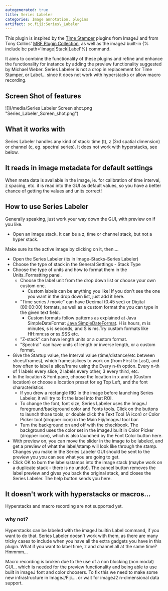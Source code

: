 ```yaml
---
autogenerated: true
title: Series Labeler
categories: Image annotation, plugins
artifact: sc.fiji:Series\_Labeler
---
```


This plugin is inspired by the [Time Stamper](/plugins/time-stamper) plugins from ImageJ and from Tony Collins' [MBF Plugin Collection](/software/mbf-imagej), as well as the imageJ built-in {% include bc path='Image|Stack|Label'%} command.

It aims to combine the functionality of these plugins and refine and enhance the functionality for instance by adding the preview functionality suggested by Michael Weber. Series Labeler is not a drop in replacement for Time Stamper, or Label... since it does not work with hyperstacks or allow macro recording.

Screen Shot of features
-----------------------

![](/media/Series Labeler Screen shot.png "Series_Labeler_Screen_shot.png")

What it works with
------------------

Series Labeler handles any kind of stack: time (t), z (3rd spatial dimension) or channel (c, eg. spectral series). It does not work with hyperstacks, see below.

It reads in image metadata for default settings
-----------------------------------------------

When meta data is available in the image, ie. for calibration of time interval, z spacing, etc. it is read into the GUI as default values, so you have a better chance of getting the values and units correct!

How to use Series Labeler
-------------------------

Generally speaking, just work your way down the GUI, with preview on if you like.

-   Open an image stack. It can be a z, time or channel stack, but not a hyper stack.

Make sure its the active image by clicking on it, then....

-   Open the Series Labeler (its in Image-Stacks-Series Labeler)
-   Choose the type of stack in the General Settings - Stack Type
-   Choose the type of units and how to format them in the Units\_Formatting panel.
    -   Choose the label unit from the drop down list or choose your own custom one.
        -   Custom labels can be anything you like! If you don't see the one you want in the drop down list, just add it here.
    -   "Time series / movie" can have Decimal (0.45 sec) or Digital (00:00:00) formats, as well as a custom format the you can type in the given text field.
        -   Custom formats follow patterns as explained at Java SimpleDateFormat [Java SimpleDateFormat](http://download.oracle.com/docs/cd/E17476_01/javase/1.4.2/docs/api/java/text/SimpleDateFormat.html). H is hours, m is minutes, s is seconds, and S is ms.Try custom formats like HH:mm:ss or ss.SSS etc.
    -   "Z-stack" can have length units or a custom format.
    -   "Spectral" can have units of length or inverse length, or a custom format.
-   Give the Startup value, the Interval value (time/distance/etc between slices/frames), which frames/slices to work on (from First to Last), and how often to label a slice/frame using the Every n-th option. Every n-th of 1 labels every slice, 2 labels every other, 3 every third, etc.
-   In the location & Font pane, choose the location in x and y (Custom location) or choose a location preset for eg Top Left, and the font characteristics.
    -   If you drew a rectangle RIO in the image before launching Series Labeler, it will try to fit the label into that ROI.
    -   To change the font, font size, Series Labeler uses the ImageJ foreground/background color and Fonts tools. Click on the buttons to launch those tools, or double click the Text Tool (A icon) or Color Picker tool (dropper icon) in the Main Fiji/ImageJ tool bar.
    -   Turn the background on and off with the checkbook. The background uses the color set in the imageJ built in Color Picker (dropper icon), which is also launched by the Font Color button here.
-   With preview on, you can move the slider in the image to be labeled, and get a preview of what the label/stamp will look like through the stamp. Changes you make in the Series Labeler GUI should be sent to the preview you you can see what you are going to get.
-   Click OK to burn the labels/stamps into the image stack (maybe work on a duplicate stack - there is no undo!). The cancel button removes the label preview and gives you back the original stack, and closes the Series Labeler. The help button sends you here.

It doesn't work with hyperstacks or macros...
---------------------------------------------

Hyperstacks and macro recording are not supported yet.

### why not?

Hyperstacks can be labeled with the imageJ builtin Label command, if you want to do that. Series Labeler doesn't work with them, as there are many tricky cases to include when you have all the extra gadgets you have in this plugin. What if you want to label time, z and channel all at the same time? Hmmmm...

Macro recording is broken due to the use of a non blocking (non modal) GUI... which is needed for the preview functionality and being able to use built in imageJ font and color choosers. To fix this we need to make some new infrastructure in ImageJ/Fiji.... or wait for imageJ2 n-dimensional data support.
